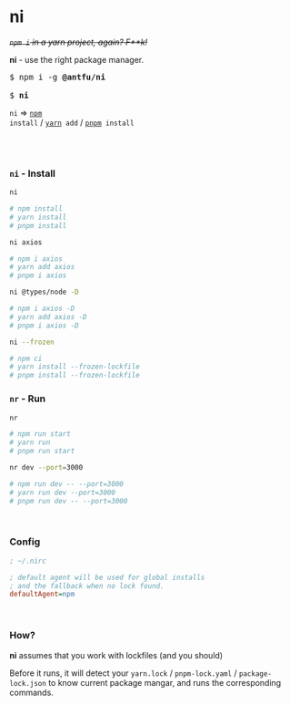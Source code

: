 # ni

~~*`npm i` in a yarn project, again? F**k!*~~

**ni** - use the right package manager.

<pre>
$ npm i -g <b>@antfu/ni</b>

$ <b>ni</b>
</pre>

`ni` => <code><a href='https://docs.npmjs.com/cli/v6/commands/npm'>npm</a> install</code> / <code><a href='https://yarnpkg.com'>yarn</a> add</code> / <code><a href='https://pnpm.js.org/en/'>pnpm</a> install</code>


<br>
<br>


### `ni` - Install

```bash
ni

# npm install
# yarn install
# pnpm install
```

```bash
ni axios

# npm i axios
# yarn add axios
# pnpm i axios
```

```bash
ni @types/node -D

# npm i axios -D
# yarn add axios -D
# pnpm i axios -D
```

```bash
ni --frozen

# npm ci
# yarn install --frozen-lockfile
# pnpm install --frozen-lockfile
```

### `nr` - Run

```bash
nr

# npm run start
# yarn run
# pnpm run start
```

```bash
nr dev --port=3000

# npm run dev -- --port=3000
# yarn run dev --port=3000
# pnpm run dev -- --port=3000
```

<br>

### Config

```ini
; ~/.nirc

; default agent will be used for global installs 
; and the fallback when no lock found.
defaultAgent=npm
```

<br>

### How?

**ni** assumes that you work with lockfiles (and you should)

Before it runs, it will detect your `yarn.lock` / `pnpm-lock.yaml` / `package-lock.json` to know current package mangar, and runs the corresponding commands.
